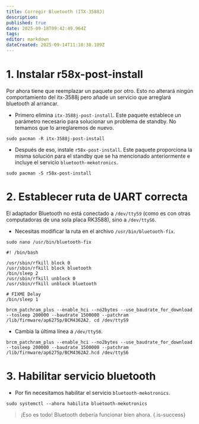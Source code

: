 ```yaml
---
title: Corregir Bluetooth (ITX-3588J)
description:
published: true
date: 2025-09-18T09:42:49.964Z
tags:
editor: markdown
dateCreated: 2025-09-14T11:10:38.109Z
---
```


# 1. Instalar r58x-post-install

Por ahora tiene que reemplazar un paquete por otro. Esto no alterará ningún comportamiento del itx-3588j pero añade un servicio que arreglará bluetooth al arrancar.

- Primero elimina `itx-3588j-post-install`. Este paquete establece un parámetro necesario para solucionar un problema de standby. No temamos que lo arreglaremos de nuevo.

```
sudo pacman -R itx-3588j-post-install
```

- Después de eso, instale `r58x-post-install`. Este paquete proporciona la misma solución para el standby que se ha mencionado anteriormente e incluye el servicio `bluetooth-mekotronics`.

```
sudo pacman -S r58x-post-install
```

# 2. Establecer ruta de UART correcta

El adaptador Bluetooth no está conectado a `/dev/ttyS9` (como es con otras computadoras de una sola placa RK3588), sino a `/dev/ttyS6`.

- Necesitas modificar la ruta en el archivo `/usr/bin/bluetooth-fix`.

```
sudo nano /usr/bin/bluetooth-fix
```

```
#! /bin/bash

/usr/sbin/rfkill block 0
/usr/sbin/rfkill block bluetooth
/bin/sleep 2
/usr/sbin/rfkill unblock 0
/usr/sbin/rfkill unblock bluetooth

# FIXME Delay
/bin/sleep 1

brcm_patchram_plus --enable_hci --no2bytes --use_baudrate_for_download --tosleep 200000 --baudrate 1500000 --patchram /lib/firmware/ap6275p/BCM4362A2. cd /dev/ttyS9
```

- Cambia la última línea a `/dev/ttyS6`.

```
brcm_patchram_plus --enable_hci --no2bytes --use_baudrate_for_download --tosleep 200000 --baudrate 1500000 --patchram /lib/firmware/ap6275p/BCM4362A2.hcd /dev/ttyS6
```

# 3. Habilitar servicio bluetooth

- Por fin necesitamos habilitar el servicio `bluetooth-mekotronics`.

```
sudo systemctl --ahora habilita bluetooth-mekotronics
```

> ¡Eso es todo! Bluetooth debería funcionar bien ahora.
> {.is-success}
